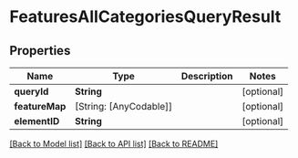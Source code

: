 # FeaturesAllCategoriesQueryResult

## Properties
Name | Type | Description | Notes
------------ | ------------- | ------------- | -------------
**queryId** | **String** |  | [optional] 
**featureMap** | [String: [AnyCodable]] |  | [optional] 
**elementID** | **String** |  | [optional] 

[[Back to Model list]](../README.md#documentation-for-models) [[Back to API list]](../README.md#documentation-for-api-endpoints) [[Back to README]](../README.md)


